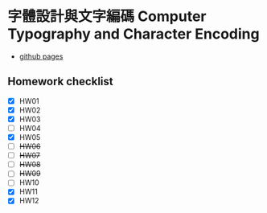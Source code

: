 # 字體設計與文字編碼 Computer Typography and Character Encoding

- [github pages](https://ntut-luna.github.io/ct2023s/)

## Homework checklist

- [X] HW01
- [X] HW02
- [X] HW03
- [ ] HW04
- [X] HW05
- [ ] ~~HW06~~
- [ ] ~~HW07~~
- [ ] ~~HW08~~
- [ ] ~~HW09~~
- [ ] HW10
- [X] HW11
- [X] HW12
